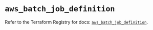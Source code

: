 # `aws_batch_job_definition`

Refer to the Terraform Registry for docs: [`aws_batch_job_definition`](https://registry.terraform.io/providers/hashicorp/aws/5.69.0/docs/resources/batch_job_definition).
